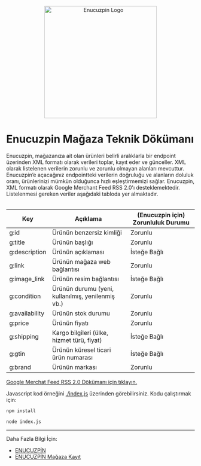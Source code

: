 <p align="center">
  <img src="https://www.enucuzpin.com/_ipx/_/logo/png/enucuzpin-blue.png" alt="Enucuzpin Logo" width="300" height="300">
</p>

# Enucuzpin Mağaza Teknik Dökümanı

Enucuzpin, mağazanıza ait olan ürünleri belirli aralıklarla bir endpoint üzerinden XML formatı olarak verileri toplar, kayıt eder ve günceller. XML olarak listelenen verilerin zorunlu ve zorunlu olmayan alanları mevcuttur. Enucuzpin’e açacağınız endpointteki verilerin doğruluğu ve alanların doluluk oranı, ürünlerinizi mümkün olduğunca hızlı eşleştirmemizi sağlar.
Enucuzpin, XML formatı olarak Google Merchant Feed RSS 2.0'ı desteklemektedir. Listelenmesi gereken veriler aşağıdaki tabloda yer almaktadır.
<br>
<br>

| Key              | Açıklama                                                 | (Enucuzpin için) Zorunluluk Durumu |
|------------------|----------------------------------------------------------|-------------------|
| g:id             | Ürünün benzersiz kimliği                                 | Zorunlu           |
| g:title          | Ürünün başlığı                                           | Zorunlu           |
| g:description    | Ürünün açıklaması                                        | İsteğe Bağlı      |
| g:link           | Ürünün mağaza web bağlantısı                             | Zorunlu           |
| g:image_link     | Ürünün resim bağlantısı                                  | İsteğe Bağlı      |
| g:condition      | Ürünün durumu (yeni, kullanılmış, yenilenmiş vb.)        | Zorunlu           |
| g:availability   | Ürünün stok durumu                                       | Zorunlu           |
| g:price          | Ürünün fiyatı                                            | Zorunlu           |
| g:shipping       | Kargo bilgileri (ülke, hizmet türü, fiyat)               | İsteğe Bağlı      |
| g:gtin           | Ürünün küresel ticari ürün numarası                      | İsteğe Bağlı      |
| g:brand          | Ürünün markası                                           | Zorunlu           |


[Google Merchat Feed RSS 2.0 Dökümanı için tıklayın.](https://support.google.com/merchants/answer/160589?hl=tr)
<br>

Javascript kod örneğini [./index.js](https://github.com/En-Ucuz-Pin/store-guide/blob/main/index.js) üzerinden görebilirsiniz.
Kodu çalıştırmak için: 

```cmd
npm install

node index.js
```

-------------------------------
Daha Fazla Bilgi İçin:
- [ENUCUZPİN](https://www.enucuzpin.com)
- [ENUCUZPİN Mağaza Kayıt](https://www.enucuzpin.com)
